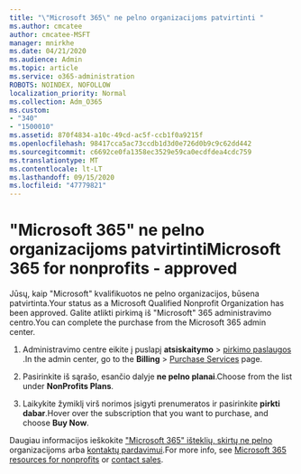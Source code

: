 ```yaml
---
title: "\"Microsoft 365\" ne pelno organizacijoms patvirtinti "
ms.author: cmcatee
author: cmcatee-MSFT
manager: mnirkhe
ms.date: 04/21/2020
ms.audience: Admin
ms.topic: article
ms.service: o365-administration
ROBOTS: NOINDEX, NOFOLLOW
localization_priority: Normal
ms.collection: Adm_O365
ms.custom:
- "340"
- "1500010"
ms.assetid: 870f4834-a10c-49cd-ac5f-ccb1f0a9215f
ms.openlocfilehash: 98417cca5ac73ccdb1d3d0e726d0b9c9c62dd442
ms.sourcegitcommit: c6692ce0fa1358ec3529e59ca0ecdfdea4cdc759
ms.translationtype: MT
ms.contentlocale: lt-LT
ms.lasthandoff: 09/15/2020
ms.locfileid: "47779821"
---
```

# <a name="microsoft-365-for-nonprofits---approved"></a><span data-ttu-id="e7fd7-102">"Microsoft 365" ne pelno organizacijoms patvirtinti</span><span class="sxs-lookup"><span data-stu-id="e7fd7-102">Microsoft 365 for nonprofits - approved</span></span>

<span data-ttu-id="e7fd7-103">Jūsų, kaip "Microsoft" kvalifikuotos ne pelno organizacijos, būsena patvirtinta.</span><span class="sxs-lookup"><span data-stu-id="e7fd7-103">Your status as a Microsoft Qualified Nonprofit Organization has been approved.</span></span> <span data-ttu-id="e7fd7-104">Galite atlikti pirkimą iš "Microsoft" 365 administravimo centro.</span><span class="sxs-lookup"><span data-stu-id="e7fd7-104">You can complete the purchase from the Microsoft 365 admin center.</span></span>

1. <span data-ttu-id="e7fd7-105">Administravimo centre eikite į puslapį **atsiskaitymo** \> [pirkimo paslaugos](https://go.microsoft.com/fwlink/p/?linkid=868433) .</span><span class="sxs-lookup"><span data-stu-id="e7fd7-105">In the admin center, go to the **Billing** \> [Purchase Services](https://go.microsoft.com/fwlink/p/?linkid=868433) page.</span></span>

2. <span data-ttu-id="e7fd7-106">Pasirinkite iš sąrašo, esančio dalyje **ne pelno planai**.</span><span class="sxs-lookup"><span data-stu-id="e7fd7-106">Choose from the list under **NonProfits Plans**.</span></span>

3. <span data-ttu-id="e7fd7-107">Laikykite žymiklį virš norimos įsigyti prenumeratos ir pasirinkite **pirkti dabar**.</span><span class="sxs-lookup"><span data-stu-id="e7fd7-107">Hover over the subscription that you want to purchase, and choose **Buy Now**.</span></span>

<span data-ttu-id="e7fd7-108">Daugiau informacijos ieškokite ["Microsoft 365" išteklių, skirtų ne pelno](https://www.microsoft.com/nonprofits/microsoft-365) organizacijoms arba [kontaktų pardavimui](https://www.microsoft.com/nonprofits/contact-us).</span><span class="sxs-lookup"><span data-stu-id="e7fd7-108">For more info, see [Microsoft 365 resources for nonprofits](https://www.microsoft.com/nonprofits/microsoft-365) or [contact sales](https://www.microsoft.com/nonprofits/contact-us).</span></span>
